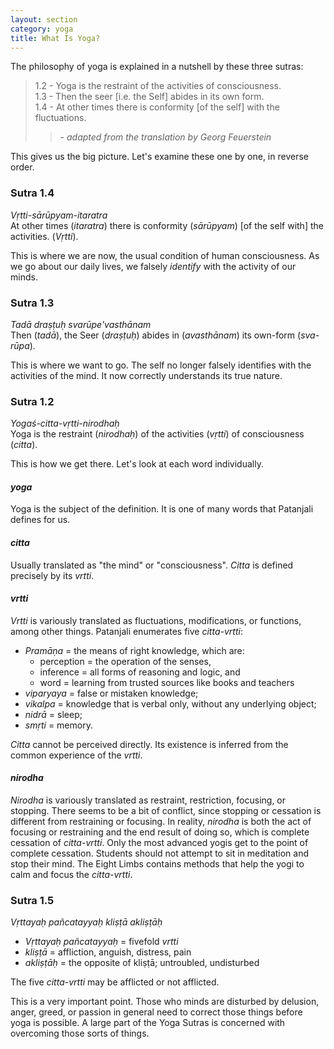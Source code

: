 ```yaml
---
layout: section
category: yoga
title: What Is Yoga?
---
```

The philosophy of yoga is explained in a nutshell by these three sutras:

> 1.2 - Yoga is the restraint of the activities of consciousness.  
1.3 - Then the seer [i.e. the Self] abides in its own form.  
1.4 - At other times there is conformity [of the self] with the fluctuations. 
> 
>> *- adapted from the translation by Georg Feuerstein*

This gives us the big picture. Let's examine these one by one, in reverse order.

### Sutra 1.4
*Vṛtti-sārūpyam-itaratra*  
At other times (*itaratra*) there is conformity (*sārūpyam*) [of the self with] the activities. (*Vṛtti*).

This is where we are now, the usual condition of human consciousness. As we go about our daily lives, we falsely *identify* with the activity of our minds.

### Sutra 1.3
*Tadā draṣṭuḥ svarūpe'vasthānam*  
Then (*tadā*), the Seer (*draṣṭuḥ*) abides in (*avasthānam*) its own-form (*sva-rūpa*).

This is where we want to go. The self no longer falsely identifies with the activities of the mind. It now correctly understands its true nature.

### Sutra 1.2 
*Yogaś-citta-vṛtti-nirodhaḥ*  
Yoga is the restraint (*nirodhaḥ*) of the activities (*vṛtti*) of consciousness (*citta*).

This is how we get there. Let's look at each word individually.

#### *yoga*
Yoga is the subject of the definition. It is one of many words that Patanjali defines for us.

#### *citta*
Usually translated as "the mind" or "consciousness". *Citta* is defined precisely by its *vrtti*.

#### *vrtti*
*Vrtti* is variously translated as fluctuations, modifications, or functions, among other things. Patanjali enumerates five *citta-vrtti*: 
- *Pramāṇa* = the means of right knowledge, which are: 
    - perception = the operation of the senses,
    - inference = all forms of reasoning and logic, and
    - word = learning from trusted sources like books and teachers
- *viparyaya* = false or mistaken knowledge;
- *vikalpa* = knowledge that is verbal only, without any underlying object;
- *nidrā* = sleep;
- *smṛti* = memory.

*Citta* cannot be perceived directly. Its existence is inferred from the common experience of the *vrtti*. 

#### *nirodha*
*Nirodha* is variously translated as restraint, restriction, focusing, or stopping. There seems to be a bit of conflict, since stopping or cessation is different from restraining or focusing. In reality, *nirodha* is both the act of focusing or restraining and the end result of doing so, which is complete cessation of *citta-vrtti*. Only the most advanced yogis get to the point of complete cessation. Students should not attempt to sit in meditation and stop their mind. The Eight Limbs contains methods that help the yogi to calm and focus the *citta-vrtti*. 

### Sutra 1.5
*Vṛttayaḥ pañcatayyaḥ kliṣṭā akliṣṭāḥ* 
- *Vṛttayaḥ pañcatayyaḥ* = fivefold *vrtti*
- *kliṣṭā* = affliction, anguish, distress, pain 
- *akliṣṭāḥ* = the opposite of kliṣṭā; untroubled, undisturbed

The five *citta-vrtti* may be afflicted or not afflicted.

This is a very important point. Those who minds are disturbed by delusion, anger, greed, or passion in general need to correct those things before yoga is possible. A large part of the Yoga Sutras is concerned with overcoming those sorts of things.